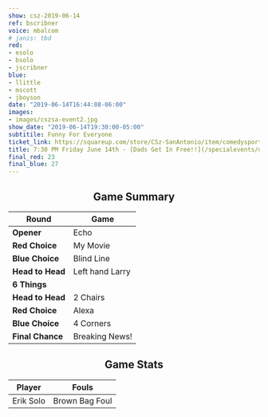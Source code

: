```yaml
---
show: csz-2019-06-14
ref: bscribner
voice: mbalcom
# janis: tbd
red:
- esolo
- bsolo
- jscribner
blue:
- llittle
- mscott
- jboyson
date: "2019-06-14T16:44:08-06:00"
images:
- images/cszsa-event2.jpg
show_date: "2019-06-14T19:30:00-05:00"
subtitile: Funny For Everyone
ticket_link: https://squareup.com/store/CSz-SanAntonio/item/comedysportz-friday-june-1
title: 7:30 PM Friday June 14th - [Dads Get In Free!!](/specialevents/dads2019/)
final_red: 23
final_blue: 27
---
```


<center>

<!-- {{< figure src="/images/matches/csz-2019-06-07_1.jpg" title="Our Volunteer Player Helen helps out during the game of Spelling Bee." >}} -->

## Game Summary

| **Round** | **Game** |
|--------------|------|
| **Opener**       |Echo|
| **Red Choice**   |My Movie|
| **Blue Choice**  |Blind Line |
| **Head to Head** |Left hand Larry |
| **6 Things**     |      |
| **Head to Head** |2 Chairs|
| **Red Choice**   |Alexa |
| **Blue Choice**  |4 Corners|
| **Final Chance** |Breaking News!|

## Game Stats

| **Player** | **Fouls** |
|--------|-------|
|Erik Solo |Brown Bag Foul |


</center>
